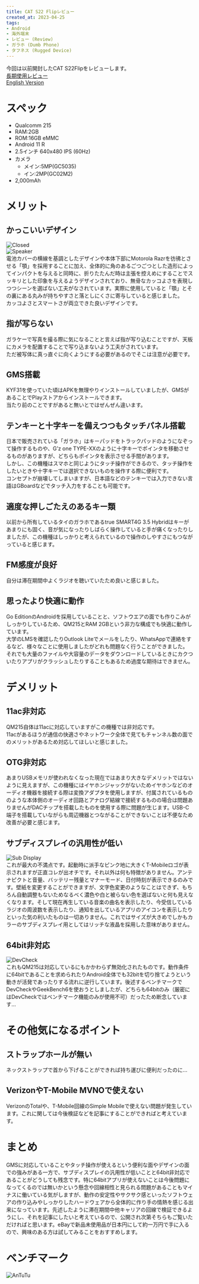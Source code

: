 ```yaml
---
title: CAT S22 Flipレビュー
created_at: 2023-04-25
tags:
- Android
- 海外端末
- レビュー (Review)
- ガラホ (Dumb Phone)
- タフネス (Rugged Device)
---
```


今回は以前開封したCAT S22Flipをレビューします。<br>
[長期使用レビュー](https://hamachi.osaka/posts/s22flip_longterm/)<br>
[English Version](https://hamachi.osaka/posts/s22flip_review_en/)

# スペック
 - Qualcomm 215
 - RAM:2GB
 - ROM:16GB eMMC
 - Android 11 R
 - 2.5インチ 640x480 IPS (60Hz)
 - カメラ
   - メイン:5MP(GC5035)
   - イン:2MP(GC02M2)
 - 2,000mAh

# メリット
## かっこいいデザイン
![Closed](https://imgur.com/enUx99o.jpeg)<br>
![Speaker](https://imgur.com/oxoI0qO.jpeg)<br>
電池カバーの横線を基調としたデザインや本体下部にMotorola Razrを彷彿とさせる「顎」を採用することに加え、全体的に角のあるごつごつとした造形によってインパクトを与えると同時に、折りたたんだ時は主張を控えめにすることでスッキリとした印象を与えるようデザインされており、無骨なカッコよさを表現しつつシーンを選ばない工夫がなされています。実際に使用していると「顎」とその裏にある丸みが持ちやすさと落としにくさに寄与していると感じました。<br>
カッコよさとスマートさが両立できた良いデザインです。
##  指が写らない
[](Camera)
ガラケーで写真を撮る際に気になることと言えば指が写り込むことですが、天板にカメラを配置することで写り込まないよう工夫がされています。<br>
ただ被写体に真っ直ぐに向くようにする必要があるのでそこは注意が必要です。
## GMS搭載
KYF31を使っていた頃はAPKを無理やりインストールしていましたが、GMSがあることでPlayストアからインストールできます。<br>
当たり前のことですがあると無いとではぜんぜん違います。
## テンキーと十字キーを備えつつもタッチパネル搭載
日本で販売されている「ガラホ」はキーパッドをトラックパッドのようになぞって操作するものや、G’z one TYPE-XXのように十字キーでポインタを移動させるものがありますが、どちらもポインタを表示させる手間があります。<br>
しかし、この機種はスマホと同じようにタッチ操作ができるので、タッチ操作をしたいときや十字キーでは選択できないものを操作する際に便利です。<br>
コンセプトが崩壊してしまいますが、日本語などのテンキーでは入力できない言語はGBoardなどでタッチ入力をすることも可能です。
## 適度な押しごたえのあるキー類
以前から所有しているタイのガラホであるtrue SMART4G 3.5 Hybridはキーがあまりにも固く、音が気になったりしばらく操作していると手が痛くなったりしましたが、この機種はしっかりと考えられているので操作のしやすさにもつながっていると感じます。
## FM感度が良好
自分は滞在期間中よくラジオを聴いていたため良いと感じました。
## 思ったより快適に動作
Go EditionのAndroidを採用していることと、ソフトウエアの面でも作りこみがしっかりしているため、QM215とRAM 2GBという非力な構成でも快適に動作しています。<br>大学のLMSを確認したりOutlook Liteでメールをしたり、WhatsAppで連絡をするなど、様々なことに使用しましたがどれも問題なく行うことができました。<br>
それでも大量のファイルや大容量のデータをダウンロードしているときにカクついたりアプリがクラッシュしたりすることもあるため過度な期待はできません。

# デメリット
## 11ac非対応
QM215自体は11acに対応していますがこの機種では非対応です。<br>
11acがあるほうが通信の快適さやネットワーク全体で見てもチャンネル数の面でのメリットがあるため対応してほしいと感じました。
## OTG非対応
あまりUSBメモリが使われなくなった現在ではあまり大きなデメリットではないように見えますが、この機種にはイヤホンジャックがないためイヤホンなどのオーディオ機器を接続する際は変換アダプタを使用しますが、付属されているもののような本体側のオーディオ回路とアナログ結線で接続するものの場合は問題ありませんがDACチップを搭載したものを使用する際に問題が生じます。USB-C端子を搭載していながらも周辺機器とつながることができないことは不便なため改善が必要と感じます。
## サブディスプレイの汎用性が低い
![Sub Display](https://imgur.com/DLKkaWm.jpeg)<br>
これが最大の不満点です。起動時に派手なピンク地に大きくT-Mobileロゴが表示されますが正直コレが出オチです。それ以外は何も特徴がありません。アンテナピクトと音量、バッテリー残量とマナーモード、日付時刻が表示できるのみです。壁紙を変更することができますが、文字色変更のようなことはできず、もちろん自動調整もないためなるべく濃色や白と被らない色を選ばないと何も見えなくなります。そして現在再生している音楽の曲名を表示したり、今受信しているラジオの周波数を表示したり、通知を出しているアプリのアイコンを表示したりといった気の利いたものは一切ありません。これではサイズが大きめでしかもカラーのサブディスプレイ用としてはリッチな液晶を採用した意味がありません。
## 64bit非対応
![DevCheck](https://imgur.com/qtM8ak5.jpeg)<br>
これもQM215は対応しているにもかかわらず無効化されたものです。動作条件に64bitであることを求められたりAndroid全体でも32bitを切り捨てようという動きが活発であったりする流れに逆行しています。後述するベンチマークでDevCheckやGeekBench6を使おうとしましたが、どちらも64bitのみ（厳密にはDevCheckではベンチマーク機能のみが使用不可）だったため断念しています…

# その他気になるポイント
## ストラップホールが無い
ネックストラップで首から下げることができれば持ち運びに便利だったのに…
## VerizonやT-Mobile MVNOで使えない
VerizonのTotalや、T-Mobile回線のSimple Mobileで使えない問題が発生しています。これに関しては今後検証などを記事にすることができればと考えています。
# まとめ
GMSに対応していることやタッチ操作が使えるという便利な面やデザインの面での強みがある一方で、サブディスプレイの汎用性が低いことと64bit非対応であることがどうしても残念です。特に64bitアプリが使えないことは今後問題になってくるのでは無いかという懸念や回線相性と見られる問題があることもマイナスに働いている気がしますが、動作の安定性やサクサク感といったソフトウェアの作り込みやしっかりしたハードウェアから全体的に作り手の情熱を感じる出来になっています。先述したように滞在期間中他キャリアの回線で検証できるようにし、それを記事にしたいと考えているので、公開され次第そちらもご覧いただければと思います。eBayで新品未使用品が日本円にして約一万円で手に入るので、興味のある方は試してみることをおすすめします。

# ベンチマーク
![AnTuTu](https://imgur.com/a3XyyzP.jpeg)